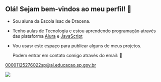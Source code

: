 ## Olá! Sejam bem-vindos ao meu perfil! 👋

- Sou aluna da Escola Isac de Dracena.
- Tenho aulas de Tecnologia e estou aprendendo programação através das plataforma [Alura](https://www.alura.com.br) e [JavaScript](https://p5js.org/)
- Vou usasr este espaço para publicar alguns de meus projetos.

  Podem entrar em contato comigo através do email: 📧

   

00001125276022sp@al.educacao.sp.gov.br

![](https://media1.tenor.com/m/QGYOjLUamAkAAAAC/hello-kitty-cafe.gif)
